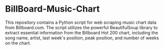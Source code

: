 # BillBoard-Music-Chart
This repository contains a Python script for web scraping music chart data from Billboard.com. The script utilizes the powerful BeautifulSoup library to extract essential information from the Billboard Hot 200 chart, including the song name, artist, last week's position, peak position, and number of weeks on the chart.
